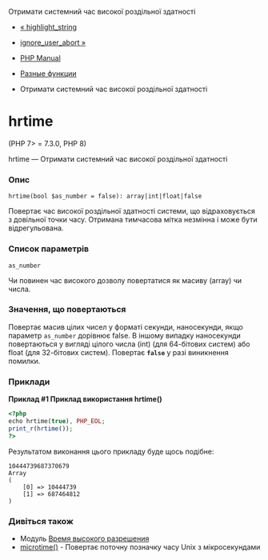 Отримати системний час високої роздільної здатності

-   [« highlight\_string](function.highlight-string.html)
    
-   [ignore\_user\_abort »](function.ignore-user-abort.html)
    
-   [PHP Manual](index.html)
    
-   [Разные функции](ref.misc.html)
    
-   Отримати системний час високої роздільної здатності
    

# hrtime

(PHP 7> = 7.3.0, PHP 8)

hrtime — Отримати системний час високої роздільної здатності

### Опис

```methodsynopsis
hrtime(bool $as_number = false): array|int|float|false
```

Повертає час високої роздільної здатності системи, що відраховується з довільної точки часу. Отримана тимчасова мітка незмінна і може бути відрегульована.

### Список параметрів

`as_number`

Чи повинен час високого дозволу повертатися як масиву (array) чи числа.

### Значення, що повертаються

Повертає масив цілих чисел у форматі секунди, наносекунди, якщо параметр `as_number` дорівнює false. В іншому випадку наносекунди повертаються у вигляді цілого числа (int) (для 64-бітових систем) або float (для 32-бітових систем). Повертає **`false`** у разі виникнення помилки.

### Приклади

**Приклад #1 Приклад використання **hrtime()****

```php
<?php
echo hrtime(true), PHP_EOL;
print_r(hrtime());
?>
```

Результатом виконання цього прикладу буде щось подібне:

```
10444739687370679
Array
(
    [0] => 10444739
    [1] => 687464812
)
```

### Дивіться також

-   Модуль [Время высокого разрешения](book.hrtime.html)
-   [microtime()](function.microtime.html) - Повертає поточну позначку часу Unix з мікросекундами